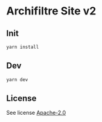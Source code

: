 # Archifiltre Site v2

## Init
```sh
yarn install
```

## Dev

```sh
yarn dev
```

## License
See license [Apache-2.0](LICENSE)
